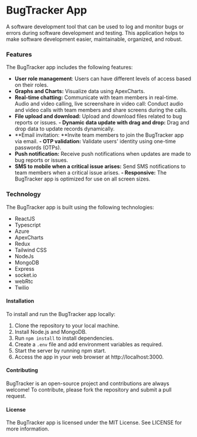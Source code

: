 # BugTracker App
A software development tool that can be used to log and monitor bugs or errors during software development and testing. This application helps to make software development easier, maintainable, organized, and robust.

### Features
The BugTracker app includes the following features:

- **User role management**: Users can have different levels of access based on their roles.
- **Graphs and Charts:** Visualize data using ApexCharts.
- **Real-time chatting:** Communicate with team members in real-time.
Audio and video calling, live screenshare in video call: Conduct audio and video calls with team members and share screens during the calls.
- **File upload and download:** Upload and download files related to bug reports or issues.
**- Dynamic data update with drag and drop:** Drag and drop data to update records dynamically.
- **Email invitation: **Invite team members to join the BugTracker app via email.
**- OTP validation:** Validate users' identity using one-time passwords (OTPs).
- **Push notification:** Receive push notifications when updates are made to bug reports or issues.
- **SMS to mobile when a critical issue arises:** Send SMS notifications to team members when a critical issue arises.
**- Responsive:** The BugTracker app is optimized for use on all screen sizes.

### Technology
The BugTracker app is built using the following technologies:

- ReactJS
- Typescript
- Azure
- ApexCharts
- Redux
- Tailwind CSS
- NodeJs
- MongoDB
- Express
- socket.io
- webRtc
- Twilio

#### Installation
To install and run the BugTracker app locally:

1. Clone the repository to your local machine.
2. Install Node.js and MongoDB.
3. Run `npm install` to install dependencies.
4. Create a `.env` file and add environment variables as required.
5. Start the server by running npm start.
6. Access the app in your web browser at http://localhost:3000.

#### Contributing
BugTracker is an open-source project and contributions are always welcome! To contribute, please fork the repository and submit a pull request.

#### License
The BugTracker app is licensed under the MIT License. See LICENSE for more information.



